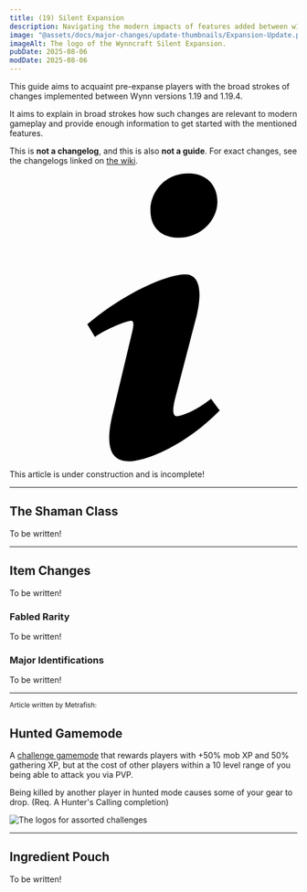 ```yaml
---
title: (19) Silent Expansion
description: Navigating the modern impacts of features added between w1.19 (W19) and w1.19.4 (S20). Intended to rapidly acquaint returning players with the relevant details of past changes.
image: "@assets/docs/major-changes/update-thumbnails/Expansion-Update.png"
imageAlt: The logo of the Wynncraft Silent Expansion.
pubDate: 2025-08-06
modDate: 2025-08-06
---
```


This guide aims to acquaint pre-expanse players with the broad strokes of changes implemented between Wynn versions 1.19 and 1.19.4.

It aims to explain in broad strokes how such changes are relevant to modern gameplay and provide enough information to get started with the mentioned features.

This is **not a changelog**, and this is also **not a guide**. For exact changes, see the changelogs linked on [the wiki](https://wynncraft.wiki.gg/wiki/Version_history).

<div class="flex items-center glass text-white text-sm font-bold px-4 py-1" role="alert">
  <svg class="fill-current w-4 h-4 mr-2" xmlns="http://www.w3.org/2000/svg" viewBox="0 0 20 20"><path d="M12.432 0c1.34 0 2.01.912 2.01 1.957 0 1.305-1.164 2.512-2.679 2.512-1.269 0-2.009-.75-1.974-1.99C9.789 1.436 10.67 0 12.432 0zM8.309 20c-1.058 0-1.833-.652-1.093-3.524l1.214-5.092c.211-.814.246-1.141 0-1.141-.317 0-1.689.562-2.502 1.117l-.528-.88c2.572-2.186 5.531-3.467 6.801-3.467 1.057 0 1.233 1.273.705 3.23l-1.391 5.352c-.246.945-.141 1.271.106 1.271.317 0 1.357-.392 2.379-1.207l.6.814C12.098 19.02 9.365 20 8.309 20z"/></svg>
  <p>This article is under construction and is incomplete!</p>
</div>

---

## The Shaman Class
<p class="glass">To be written!</p>

---

## Item Changes
<p class="glass">To be written!</p>

### Fabled Rarity
<p class="glass">To be written!</p>

### Major Identifications
<p class="glass">To be written!</p>

---

<small>Article written by Metrafish:</small>
## Hunted Gamemode
A [challenge gamemode](/docs/major-changes/economy#challenge-gamemodes) that rewards players with +50% mob XP and 50% gathering XP, but at the cost of other players within a 10 level range of you being able to attack you via PVP.

Being killed by another player in hunted mode causes some of your gear to drop.
(Req. A Hunter's Calling completion)

![The logos for assorted challenges](/assets/changes/challenges.png)

---

## Ingredient Pouch
<p class="glass">To be written!</p>